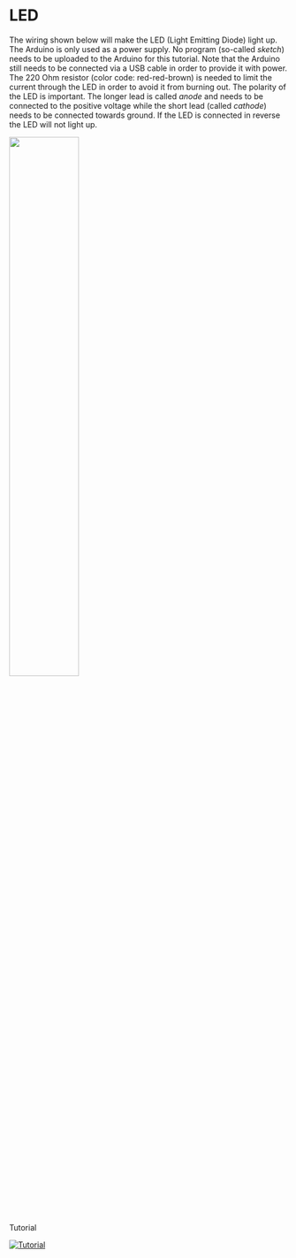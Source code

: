 # LED

The wiring shown below will make the LED (Light Emitting Diode) light up. The Arduino is only used as
a power supply. No program (so-called _sketch_) needs to be uploaded to the Arduino for this tutorial.
Note that the Arduino still needs to be connected via a USB cable in order to provide it with power.
The 220 Ohm resistor (color code: red-red-brown) is needed to limit the current
through the LED in order to avoid it from burning out. The polarity of the LED is important. The longer
lead is called *anode* and needs to be connected to the positive voltage while the short lead
(called *cathode*) needs to be connected towards ground. If the LED is connected in reverse the LED
will not light up.

<img src="doc/LEDResistor_bb.png" width="50%"/>

Tutorial

[![Tutorial](https://img.youtube.com/vi/GcfJXjz86n0/hqdefault.jpg)](https://www.youtube.com/watch?v=GcfJXjz86n0&list=PL2prrfB4uRarl12GHSbsoMmeYYlk2PLb7) 
